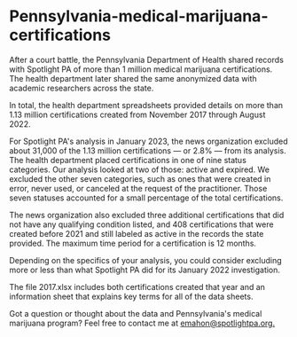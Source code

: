 # Pennsylvania-medical-marijuana-certifications
<p>After a court battle, the Pennsylvania Department of Health shared records with Spotlight PA of more than 1 million medical marijuana certifications. The health department later shared the same anonymized data with academic researchers across the state. </p>
<p>In total, the health department spreadsheets provided details on more than 1.13 million certifications created from November 2017 through August 2022.</p>
<p>For Spotlight PA's analysis in January 2023, the news organization excluded about 31,000 of the 1.13 million certifications — or 2.8% — from its analysis. The health department placed certifications in one of nine status categories. Our analysis looked at two of those: active and expired. We excluded the other seven categories, such as ones that were created in error, never used, or canceled at the request of the practitioner. Those seven statuses accounted for a small percentage of the total certifications.</p>
<p>The news organization also excluded three additional certifications that did not have any qualifying condition listed, and 408 certifications that were created before 2021 and still labeled as active in the records the state provided. The maximum time period for a certification is 12 months.</p>
<p>Depending on the specifics of your analysis, you could consider excluding more or less than what Spotlight PA did for its January 2022 investigation.</p>
<p>The file 2017.xlsx includes both certifications created that year and an information sheet that explains key terms for all of the data sheets.</p>
<p>Got a question or thought about the data and Pennsylvania's medical marijuana program? Feel free to contact me at <a href="mailto:emahon@spotlightpa.org.">emahon@spotlightpa.org.</a>





